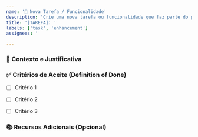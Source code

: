 ```yaml
---
name: '🚀 Nova Tarefa / Funcionalidade'
description: 'Crie uma nova tarefa ou funcionalidade que faz parte do plano do projeto.'
title: '[TAREFA]: '
labels: ['task', 'enhancement']
assignees: ''

---
```


### 📝 Contexto e Justificativa
<!-- Descreva por que esta tarefa é necessária. Qual problema ela resolve? A qual fase do projeto ela pertence? -->


### ✅ Critérios de Aceite (Definition of Done)
<!-- Liste os pontos que precisam ser concluídos para que esta tarefa seja considerada "Pronta". Use checkboxes. -->

- [ ] Critério 1
- [ ] Critério 2
- [ ] Critério 3


### 📚 Recursos Adicionais (Opcional)
<!-- Adicione links para documentação, diagramas ou outras informações úteis. -->